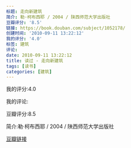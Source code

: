 ```yaml
---
标题: 走向新建筑
简介: 勒·柯布西耶 / 2004 / 陕西师范大学出版社
豆瓣评分: '8.5'
链接: https://book.douban.com/subject/1052178/
创建时间: '2010-09-11 13:22:12'
我的评分: '4.0'
标签: 建筑
评论:
date: 2010-09-11 13:22:12
title: 读过 - 走向新建筑
tags: [读书]
categories: [建筑]
---
```


我的评分:4.0

我的评论:

豆瓣评分:8.5

简介:勒·柯布西耶 / 2004 / 陕西师范大学出版社

[豆瓣链接](https://book.douban.com/subject/1052178/)

